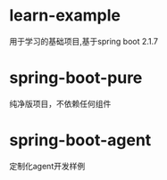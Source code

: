 # learn-example
用于学习的基础项目,基于spring boot 2.1.7

# spring-boot-pure
纯净版项目，不依赖任何组件

# spring-boot-agent
定制化agent开发样例
